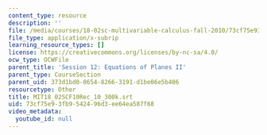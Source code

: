 ```yaml
---
content_type: resource
description: ''
file: /media/courses/18-02sc-multivariable-calculus-fall-2010/73cf75e93fb9542496d3ee64ea587f68_MIT18_02SCF10Rec_10_300k.vtt
file_type: application/x-subrip
learning_resource_types: []
license: https://creativecommons.org/licenses/by-nc-sa/4.0/
ocw_type: OCWFile
parent_title: 'Session 12: Equations of Planes II'
parent_type: CourseSection
parent_uid: 373d1bd0-0654-8266-3191-d1be06e5b406
resourcetype: Other
title: MIT18_02SCF10Rec_10_300k.srt
uid: 73cf75e9-3fb9-5424-96d3-ee64ea587f68
video_metadata:
  youtube_id: null
---
```

